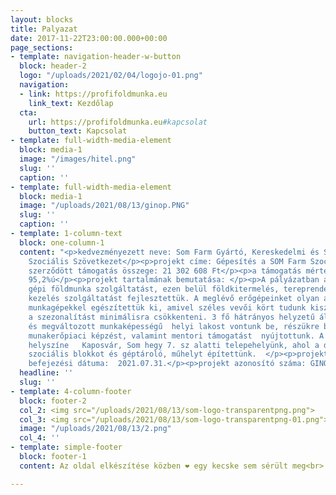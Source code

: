 ```yaml
---
layout: blocks
title: Palyazat
date: 2017-11-22T23:00:00.000+00:00
page_sections:
- template: navigation-header-w-button
  block: header-2
  logo: "/uploads/2021/02/04/logojo-01.png"
  navigation:
  - link: https://profifoldmunka.eu
    link_text: Kezdőlap
  cta:
    url: https://profifoldmunka.eu#kapcsolat
    button_text: Kapcsolat
- template: full-width-media-element
  block: media-1
  image: "/images/hitel.png"
  slug: ''
  caption: ''
- template: full-width-media-element
  block: media-1
  image: "/uploads/2021/08/13/ginop.PNG"
  slug: ''
  caption: ''
- template: 1-column-text
  block: one-column-1
  content: "<p>kedvezményezett neve: Som Farm Gyártó, Kereskedelmi és Szolgáltató
    Szociális Szövetkezet</p><p>projekt címe: Gépesítés a SOM Farm Szociális Szövetkezetnél</p><p>a
    szerződött támogatás összege: 21 302 608 Ft</p><p>a támogatás mértéke (%-ban):
    95,2%ú</p><p>projekt tartalmának bemutatása: </p><p>A pályázatban az építőipari
    gépi földmunka szolgáltatást, ezen belül földkitermelés, tereprendezést és a zöldterület
    kezelés szolgáltatást fejlesztettük. A meglévő erőgépeinket olyan adapterekkel,
    munkagépekkel egészítettük ki, amivel széles vevői kört tudunk kiszolgálni és
    a szezonalítást minimálisra csökkenteni. 3 fő hátrányos helyzetű álláskeresőt
    és megváltozott munkaképességű  helyi lakost vontunk be, részükre betanító és
    munakerőpiaci képzést, valamint mentori támogatást  nyújtottunk. A megvalósítás
    helyszíne   Kaposvár, Som hegy 7. sz alatti telepehelyünk, ahol a dolgozók részére
    szociális blokkot és géptároló, műhelyt építettünk.  </p><p>projekt tervezett
    befejezési dátuma:  2021.07.31.</p><p>projekt azonosító száma: GINOP-5.1.7-17-2019-00289</p>"
  headline: ''
  slug: ''
- template: 4-column-footer
  block: footer-2
  col_2: <img src="/uploads/2021/08/13/som-logo-transparentpng.png">
  col_3: <img src="/uploads/2021/08/13/som-logo-transparentpng-01.png">
  image: "/uploads/2021/08/13/2.png"
  col_4: ''
- template: simple-footer
  block: footer-1
  content: Az oldal elkészítése közben ❤︎ egy kecske sem sérült meg<br>

---
```

